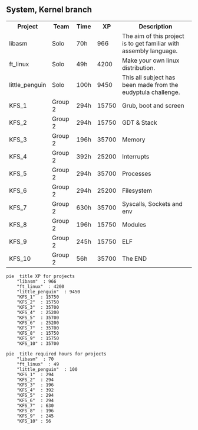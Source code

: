 ## System, Kernel branch

<table>
<tr><th>Project</th><th>Team</th><th>Time</th><th>XP</th><th>Description</th></tr>
<tr><td>libasm <td>Solo<td>70h<td>966<td>The aim of this project is to get familiar with assembly language.</tr>
<tr><td>ft_linux <td>Solo<td>49h<td>4200<td>Make your own linux distribution.</tr>
<tr><td>little_penguin <td>Solo<td>100h<td>9450<td>This all subject has been made from the eudyptula challenge.</tr>
<tr><td>KFS_1 <td>Group 2<td>294h<td>15750<td>Grub, boot and screen</tr>
<tr><td>KFS_2 <td>Group 2<td>294h<td>15750<td>GDT & Stack</tr>
<tr><td>KFS_3 <td>Group 2<td>196h<td>35700<td>Memory</tr>
<tr><td>KFS_4 <td>Group 2<td>392h<td>25200<td>Interrupts</tr>
<tr><td>KFS_5 <td>Group 2<td>294h<td>35700<td>Processes</tr>
<tr><td>KFS_6 <td>Group 2<td>294h<td>25200<td>Filesystem</tr>
<tr><td>KFS_7 <td>Group 2<td>630h<td>35700<td>Syscalls, Sockets and env</tr>
<tr><td>KFS_8 <td>Group 2<td>196h<td>15750<td>Modules</tr>
<tr><td>KFS_9 <td>Group 2<td>245h<td>15750<td>ELF</tr>
<tr><td>KFS_10 <td>Group 2<td>56h<td>35700<td>The END</tr>
</table>

```mermaid
pie  title XP for projects
	"libasm"  : 966
	"ft_linux"  : 4200
	"little_penguin"  : 9450
	"KFS_1"  : 15750
	"KFS_2"  : 15750
	"KFS_3"  : 35700
	"KFS_4"  : 25200
	"KFS_5"  : 35700
	"KFS_6"  : 25200
	"KFS_7"  : 35700
	"KFS_8"  : 15750
	"KFS_9"  : 15750
	"KFS_10" : 35700
```

```mermaid
pie  title required hours for projects
	"libasm"  : 70
	"ft_linux"  : 49
	"little_penguin"  : 100
	"KFS_1"  : 294
	"KFS_2"  : 294
	"KFS_3"  : 196
	"KFS_4"  : 392
	"KFS_5"  : 294
	"KFS_6"  : 294
	"KFS_7"  : 630
	"KFS_8"  : 196
	"KFS_9"  : 245
	"KFS_10" : 56
```
